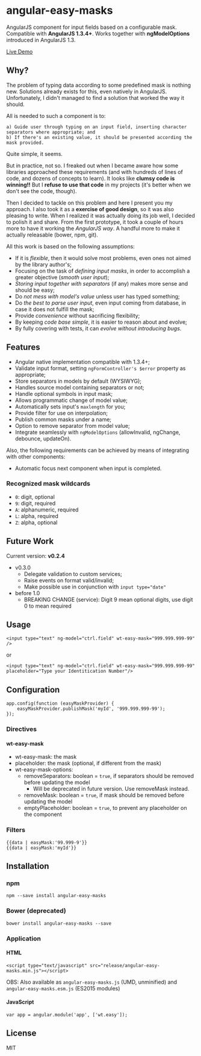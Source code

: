 # angular-easy-masks

AngularJS component for input fields based on a configurable mask.
Compatible with **AngularJS 1.3.4+**.
Works together with **ngModelOptions** introduced in AngularJS 1.3.

[Live Demo](http://awerlang.github.io/angular-easy-masks/examples/)

## Why?

The problem of typing data according to some predefined mask is nothing new.
Solutions already exists for this, even natively in AngularJS.
Unfortunately, I didn't managed to find a solution that worked the way it should.

All is needed to such a component is to:

    a) Guide user through typing on an input field, inserting character separators where appropriate; and
    b) If there's an existing value, it should be presented according the mask provided.

Quite simple, it seems.

But in practice, not so.
I freaked out when I became aware how some libraries approached these requirements
(and with hundreds of lines of code, and dozens of concepts to learn).
It looks like **clumsy code is winning!!**
But I **refuse to use that code** in my projects (it's better when we don't see the code, though).

Then I decided to tackle on this problem and here I present you my approach.
I also took it as a **exercise of good design**, so it was also pleasing to write.
When I realized it was actually doing its job well, I decided to polish it and share.
From the first prototype, it took a couple of hours more to have it working the *AngularJS way*.
A handful more to make it actually releasable (bower, npm, git).

All this work is based on the following assumptions:

* If it is *flexible*, then it would solve most problems, even ones not aimed by the library author's;
* Focusing on the task of *defining input masks*, in order to accomplish a greater objective (*smooth user input*);
* *Storing input together with separators* (if any) makes more sense and should be easy;
* Do *not mess with model's value* unless user has typed something;
* Do *the best to parse user input*, even input coming from database, in case it does not fulfill the mask;
* Provide *convenience* without sacrificing flexibility;
* By keeping *code base simple*, it is easier to reason about and evolve;
* By fully covering with tests, it can *evolve without introducing bugs*.

## Features

* Angular native implementation compatible with 1.3.4+;
* Validate input format, setting `ngFormController's $error` property as appropriate;
* Store separators in models by default (WYSIWYG);
* Handles source model containing separators or not;
* Handle optional symbols in input mask;
* Allows programmatic change of model value;
* Automatically sets input's `maxlength` for you;
* Provide filter for use on interpolation;
* Publish common masks under a name;
* Option to remove separator from model value;
* Integrate seamlessly with `ngModelOptions` (allowInvalid, ngChange, debounce, updateOn).

Also, the following requirements can be achieved by means of integrating with other components:

* Automatic focus next component when input is completed.

### Recognized mask wildcards

* `0`: digit, optional
* `9`: digit, required
* `A`: alphanumeric, required
* `L`: alpha, required
* `Z`: alpha, optional

## Future Work

Current version: **v0.2.4**

* v0.3.0
  * Delegate validation to custom services;
  * Raise events on format valid/invalid;
  * Make possible use in conjunction with `input type="date"`
* before 1.0
  * BREAKING CHANGE (service): Digit 9 mean optional digits, use digit 0 to mean required

## Usage

    <input type="text" ng-model="ctrl.field" wt-easy-mask="999.999.999-99" />

or

    <input type="text" ng-model="ctrl.field" wt-easy-mask="999.999.999-99" placeholder="Type your Identitication Number"/>

## Configuration

    app.config(function (easyMaskProvider) {
        easyMaskProvider.publishMask('myId', '999.999.999-99');
    });

### Directives

#### wt-easy-mask

 * wt-easy-mask: the mask
 * placeholder: the mask (optional, if different from the mask)
 * wt-easy-mask-options:
   * removeSeparators: boolean = `true`, if separators should be removed before updating the model
     * Will be deprecated in future version. Use removeMask instead.
   * removeMask: boolean = `true`, if mask should be removed before updating the model
   * emptyPlaceholder: boolean = `true`, to prevent any placeholder on the component

### Filters

    {{data | easyMask:'99.999-9'}}
    {{data | easyMask:'myId'}}

## Installation

### npm

    npm --save install angular-easy-masks

### Bower (deprecated)

    bower install angular-easy-masks --save

### Application

#### HTML

    <script type="text/javascript" src="release/angular-easy-masks.min.js"></script>

OBS: Also available as `angular-easy-masks.js` (UMD, unminified) and `angular-easy-masks.esm.js` (ES2015 modules)

#### JavaScript

    var app = angular.module('app', ['wt.easy']);

## License

MIT

